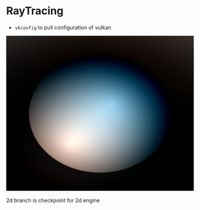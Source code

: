 # RayTracing

- `vkconfig` to pull configuration of vulkan

![sphere](img/2.sphere.jpg)

2d branch is checkpoint for 2d engine
